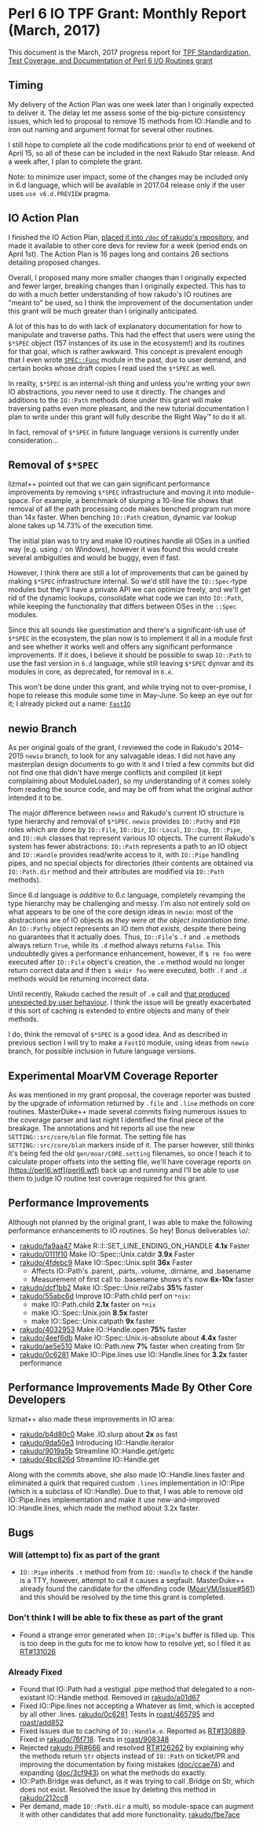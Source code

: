 # Perl 6 IO TPF Grant: Monthly Report (March, 2017)

This document is the March, 2017 progress report for [TPF Standardization,
Test Coverage, and Documentation of Perl 6 I/O Routines
grant](http://news.perlfoundation.org/2017/01/grant-proposal-standardization.html)

## Timing

My delivery of the Action Plan was one week later than I originally
expected to deliver it. The delay let me assess some of the big-picture
consistency issues, which led to proposal to remove 15 methods from IO::Handle
and to iron out naming and argument format for several other routines.

I still hope to complete all the code modifications prior to end of weekend of
April 15, so all of these can be included in the next Rakudo Star release. And
a week after, I plan to complete the grant.

Note: to minimize user impact, some of the changes may be included only in
6.d language, which will be available in 2017.04 release only if the user uses
`use v6.d.PREVIEW` pragma.

## IO Action Plan

I finished the IO Action Plan, [placed it into `/doc` of rakudo's repository](https://github.com/rakudo/rakudo/blob/nom/docs/2017-IO-Grant--Action-Plan.md), and made it available to other core devs for
review for a week (period ends on April 1st). The Action Plan is 16 pages long and
contains 26 sections detailing proposed changes.

Overall, I proposed many more smaller changes than I originally expected and
fewer larger, breaking changes than I originally expected. This has to do
with a much better understanding of how rakudo's IO routines are "meant to" be
used, so I think the improvement of the documentation under this grant will
be much greater than I originally anticipated.

A lot of this has to do with lack of explanatory documentation for how to
manipulate and traverse paths. This had the effect that users were using the
`$*SPEC` object (157 instances of its use in the ecosystem!) and its routines
for that goal, which is rather awkward.
This concept is prevalent enough that I even wrote [`SPEC::Func`](https://github.com/zoffixznet/perl6-SPEC-Func) module in the
past, due to user demand, and certain books whose draft copies I read used
the `$*SPEC` as well.

In reality, `$*SPEC` is an internal-ish thing and unless you're writing your
own IO abstractions, you never need to use it directly. The changes and
additions to the `IO::Path` methods done under this grant will make traversing
paths even more pleasant, and the new tutorial documentation I plan to write
under this grant will fully describe the Right Way™ to do it all.

In fact, removal of `$*SPEC` in future language versions is currently under
consideration...

## Removal of `$*SPEC`

lizmat++ pointed out that we can gain significant performance improvements by
removing `$*SPEC` infrastructure and moving it into module-space. For example,
a benchmark of slurping a 10-line file shows that removal of all the
path processing code makes benched program run more than 14x faster. When
benching `IO::Path` creation, dynamic var lookup alone takes up 14.73% of
the execution time.

The initial plan was to try and make IO routines handle all OSes in a unified
way (e.g. using `/` on Windows), however it was found this would create
several ambiguities and would be buggy, even if fast.

However, I think there are still a lot of improvements that can be gained
by making `$*SPEC` infrastructure internal. So we'd still have the
`IO::Spec`-type modules but they'll have a private API we can optimize freely,
and we'll get rid of the dynamic lookups, consolidate what code we can into
`IO::Path`, while keeping the functionality that differs between OSes in the
`::Spec` modules.

Since this all sounds like guestimation and there's a significant-ish use of
`$*SPEC` in the ecosystem, the plan now is to implement it all in a module
first and see whether it works well and offers any significant performance
improvements. If it does, I believe it should be possible to swap `IO::Path`
to use the fast version in `6.d` language, while still leaving `$*SPEC` dynvar
and its modules in core, as deprecated, for removal in `6.e`.

This won't be done under this grant, and while trying not to over-promise, I
hope to release this module some time in May-June. So keep an eye out for it; I
already picked out a name: [`FastIO`](https://modules.perl6.org/repo/FastIO)

## newio Branch

As per original goals of the grant, I reviewed the code in Rakudo's 2014–2015
`newio` branch, to look for any salvagable ideas. I did not have any masterplan
design documents to go with it and I tried a few commits but did not find one
that didn't have merge conflicts and compiled (it kept complaining about
ModuleLoader), so my understanding of it comes solely from reading the source
code, and may be off from what the original author intended it to be.

The major difference between `newio` and Rakudo's current IO structure is
type hierarchy and removal of `$*SPEC`. `newio` provides `IO::Pathy` and
`PIO` roles which are done by `IO::File`, `IO::Dir`, `IO::Local`, `IO::Dup`,
`IO::Pipe`, and `IO::Huh` classes that represent various IO objects. The current
Rakudo's system has fewer abstractions: `IO::Path` represents a path to an IO
object and `IO::Handle` provides read/write access to it, with `IO::Pipe`
handling pipes, and no special objects for directories (their contents are
obtained via `IO::Path.dir` method and their attributes are modified via
`IO::Path` methods).

Since 6.d language is *additive* to 6.c language, completely revamping the
type hierarchy may be challenging and messy. I'm also not entirely sold on what
appears to be one of the core design ideas in `newio`: most of the
abstractions are of IO objects as *they were at the object instantiation time*. An `IO::Pathy` object represents an IO item *that exists*, despite there being
no guarantees that it actually does. Thus, `IO::File`'s `.f` and `.e` methods
always return `True`, while its `.d` method always returns `False`. This
undoubtedly gives a performance enhancement, however, if
`$ rm foo` were executed after `IO::File` object's creation, the `.e` method
would no longer return correct data and if then `$ mkdir foo` were
executed, both `.f` and `.d` methods would be returning incorrect data.

Until recently, Rakudo cached the result of `.e` call and [that produced
unexpected by user behaviour](https://rt.perl.org/Ticket/Display.html?id=130889). I think the
issue will be greatly exacerbated if this sort of caching is extended to entire
objects and many of their methods.

I do, think the removal of `$*SPEC` is a good idea. And as described in
previous section I will try to make a `FastIO` module, using ideas from `newio`
branch, for possible inclusion in future language versions.

## Experimental MoarVM Coverage Reporter

As was mentioned in my grant proposal, the coverage reporter was busted by
the upgrade of information returned by `.file` and `.line` methods on core
routines.
MasterDuke++ made several commits fixing numerous issues to the coverage
parser and last night I identified the final piece of the breakage. The
annotations and hit reports all use the new `SETTING::src/core/blah` file
format. The setting file has `SETTING::src/core/blah` markers inside of it.
The parser however, still thinks it's being fed the old `gen/moar/CORE.setting`
 filenames, so once I teach it to calculate proper offsets
into the setting file, we'll have coverage reports on [https://perl6.wtf](perl6.wtf) back up and running and I'll be able to use them
to judge IO routine test coverage required for this grant.

## Performance Improvements

Although not planned by the original grant, I was able to make the following
performance enhancements to IO routines. So hey! Bonus deliverables \o/:

- [rakudo/fa9aa47](https://github.com/rakudo/rakudo/commit/fa9aa47) Make R::I::SET_LINE_ENDING_ON_HANDLE **4.1x** Faster
- [rakudo/0111f10](https://github.com/rakudo/rakudo/commit/0111f10) Make IO::Spec::Unix.catdir **3.9x** Faster
- [rakudo/4fdebc9](https://github.com/rakudo/rakudo/commit/4fdebc9) Make IO::Spec::Unix.split **36x** Faster
    - Affects IO::Path's .parent, .parts, .volume, .dirname, and .basename
    - Measurement of first call to .basename shows it's now **6x-10x** faster
- [rakudo/dcf1bb2](https://github.com/rakudo/rakudo/commit/dcf1bb2) Make IO::Spec::Unix.rel2abs **35%** faster
- [rakudo/55abc6d](https://github.com/rakudo/rakudo/commit/55abc6d) Improve IO::Path.child perf on `*nix`:
    - make IO::Path.child **2.1x** faster on `*nix`
    - make IO::Spec::Unix.join **8.5x** faster
    - make IO::Spec::Unix.catpath **9x** faster
- [rakudo/4032953](https://github.com/rakudo/rakudo/commit/4032953) Make IO::Handle.open **75%** faster
- [rakudo/4eef6db](https://github.com/rakudo/rakudo/commit/4eef6dbf3789502205c254314f27ef33af549adc) Make IO::Spec::Unix.is-absolute about **4.4x** faster
- [rakudo/ae5e510](https://github.com/rakudo/rakudo/commit/ae5e510fd00c5544d99f56d6aeb17d222d56b220) Make IO::Path.new **7%** faster when creating from Str
- [rakudo/0c6281](https://github.com/rakudo/rakudo/commit/0c6281518e5c78113121968df0cf7404aa949dd3) Make IO::Pipe.lines use IO::Handle.lines for **3.2x** faster performance

## Performance Improvements Made By Other Core Developers

lizmat++ also made these improvements in IO area:
- [rakudo/b4d80c0](https://github.com/rakudo/rakudo/commit/b4d80c0) Make .IO.slurp about **2x** as fast
- [rakudo/9da50e3](https://github.com/rakudo/rakudo/commit/9da50e3) Introducing IO::Handle.iterator
- [rakudo/9019a5b](https://github.com/rakudo/rakudo/commit/9019a5b) Streamline IO::Handle.get/getc
- [rakudo/4bc826d](https://github.com/rakudo/rakudo/commit/4bc826d) Streamline IO::Handle.get

Along with the commits above, she also made IO::Handle.lines faster and
eliminated a quirk that required
custom `.lines` implementation in IO::Pipe (which is a subclass of IO::Handle).
Due to that, I was able to remove old IO::Pipe.lines implementation and make it
use new-and-improved IO::Handle.lines, which made the
method about 3.2x faster.

## Bugs

### Will (attempt to) fix as part of the grant

- `IO::Pipe` inherits `.t` method from from `IO::Handle` to check if the handle
is a TTY, however, attempt to call it causes a segfault. MasterDuke++ already
found the candidate for the offending code
([MoarVM/Issue#561](https://github.com/MoarVM/MoarVM/issues/561)) and this
should be resolved by the time this grant is completed.

### Don't think I will be able to fix these as part of the grant

- Found a strange error generated when `IO::Pipe`'s buffer is filled up.
This is too deep in the guts for me to know how to resolve yet, so I filed it as
    [RT#131026](https://rt.perl.org/Ticket/Display.html?id=131026)

### Already Fixed

- Found that IO::Path had a vestigial .pipe method that delegated to a
    non-existant IO::Handle method. Removed in [rakudo/a01d67](https://github.com/rakudo/rakudo/commit/a01d6794d2d37b574011198cc4928f77f8c33361)
- Fixed IO::Pipe.lines not accepting a Whatever as limit, which is accepted by
    all other .lines. [rakudo/0c6281](https://github.com/rakudo/rakudo/commit/0c6281518e5c78113121968df0cf7404aa949dd3)
    Tests in [roast/465795](https://github.com/perl6/roast/commit/465795c458041e66e33e32e2de2b8cd358be5961) and [roast/add852](https://github.com/perl6/roast/commit/add852b082a2fca83dbefe03d890dd5939c5ff45)
- Fixed issues due to caching of `IO::Handle.e`. Reported as
    [RT#130889](https://rt.perl.org/Ticket/Display.html?id=130889). Fixed in
    [rakudo/76f718](https://github.com/rakudo/rakudo/commit/76f71878da61731f33b457e84c7b0e801c64af66).
    Tests in [roast/908348](https://github.com/perl6/roast/commit/908348eef18b1c33f1bd8d879b9bb16f002fb6f7)
- Rejected [rakudo PR#666](https://github.com/rakudo/rakudo/pull/666)
    and resolved [RT#126262](https://rt.perl.org/Ticket/Display.html?id=126262) by explaining why the methods return `Str` objects instead of `IO::Path` on
    ticket/PR and improving the documentation by
    fixing mistakes ([doc/ccae74](https://github.com/perl6/doc/commit/ccae74a1502285d8b82697b68a8e26a31ca762d7)) and expanding ([doc/3cf943](https://github.com/perl6/doc/commit/3cf943d86bef3744146e31e106815a00a2a81f4a)) on what the methods do exactly.
- IO::Path.Bridge was defunct, as it was trying to call .Bridge on Str, which
    does not exist. Resolved the issue by deleting this method in [rakudo/212cc8](https://github.com/rakudo/rakudo/commit/212cc8ae5d)
- Per demand, made `IO::Path.dir` a multi, so module-space can augment it with
    other candidates that add more functionality. [rakudo/fbe7ace](https://github.com/rakudo/rakudo/commit/fbe7ace6fc19d86ac1cb0519654e4239c1a17129)

